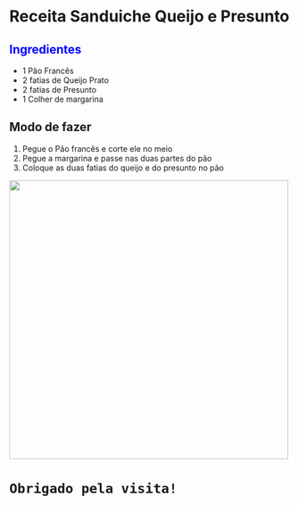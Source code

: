 

# Receita Sanduiche Queijo e Presunto

## <font color=blue>Ingredientes</font>
- 1 Pão Francês
- 2 fatias de Queijo Prato
- 2 fatias de Presunto
- 1 Colher de margarina
## Modo de fazer

1. Pegue o Pão francês e corte ele no meio
1. Pegue a margarina e passe nas duas partes do pão
1. Coloque as duas fatias do queijo e do presunto no pão

<img src="https://img.freepik.com/fotos-premium/lanche-brasileiro-tipico-pao-de-sal-com-queijo-mussarela-fatiado-e-pao-frances-de-presunto-no-cafe-da-manha_72932-3625.jpg?w=2000" style="max-width: 100%; width: 500px;">




# ```Obrigado pela visita!```





